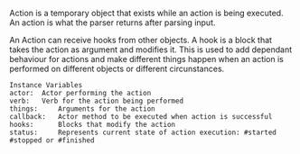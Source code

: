 Action is a temporary object that exists while an action is being executed. An action is what the parser returns after parsing input. 

An Action can receive hooks from other objects. A hook is a block that takes the action as argument and modifies it. This is used to add dependant behaviour for actions and make different things happen when an action is performed on different objects or different circunstances.

    Instance Variables
	actor: 	Actor performing the action
	verb:  	Verb for the action being performed
	things: 	Arguments for the action
	callback: 	Actor method to be executed when action is successful
	hooks:		Blocks that modify the action
	status:		Represents current state of action execution: #started #stopped or #finished